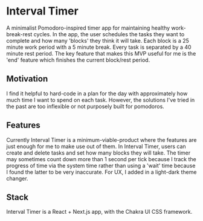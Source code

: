 # Interval Timer
A minimalist Pomodoro-inspired timer app for maintaining healthy work-break-rest
cycles. In the app, the user schedules the tasks they want to complete and how
many 'blocks' they think it will take. Each block is a 25 minute work period with
a 5 minute break. Every task is separated by a 40 minute rest
period. The key feature that makes this MVP useful for me is the 'end' feature
which finishes the current block/rest period. 

## Motivation
I find it helpful to hard-code in a plan for the day with approximately how much
time I want to spend on each task. However, the solutions I've tried in the past
are too inflexible or not purposely built for pomodoros. 

## Features
Currently Interval Timer is a minimum-viable-product where the features are just
enough for me to make use out of them. In Interval Timer, users can create and
delete tasks and set how many blocks they will take. The timer may sometimes
count down more than 1 second per tick because I track the progress of time via
the system time rather than using a 'wait' time because I found the latter to be
very inaccurate. For UX, I added in a light-dark theme changer. 

## Stack
Interval Timer is a React + Next.js app, with the Chakra UI CSS framework. 